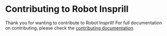 # Contributing to Robot Insprill

Thank you for wanting to contribute to Robot Insprill!
For full documentation on contributing, please check the [contributing documentation][docs-contributing-url].

[docs-contributing-url]: https://robot-insprill.readthedocs.io/en/latest/contributing/

